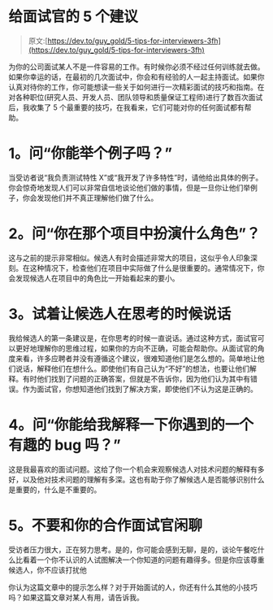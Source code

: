 # 给面试官的 5 个建议

> 原文:[https://dev.to/guy_gold/5-tips-for-interviewers-3fh](https://dev.to/guy_gold/5-tips-for-interviewers-3fh)

为你的公司面试某人不是一件容易的工作。有时候你必须不经过任何训练就去做。如果你幸运的话，在最初的几次面试中，你会和有经验的人一起主持面试。如果你认真对待你的工作，你可能想读一些关于如何进行一次精彩面试的技巧和指南。在对各种职位(研究人员、开发人员、团队领导和质量保证工程师)进行了数百次面试后，我收集了 5 个最重要的技巧，在我看来，它们可能对你的任何面试都有帮助。

# 1。问“你能举个例子吗？”

当受访者说“我负责测试特性 X”或“我开发了许多特性”时，请他给出具体的例子。你会惊奇地发现人们可以非常自信地谈论他们做的事情，但是一旦你让他们举例子，你会发现他们并不真正理解他们做了什么。

# 2。问“你在那个项目中扮演什么角色”？

这与之前的提示非常相似。候选人有时会描述非常大的项目，这似乎令人印象深刻。在这种情况下，检查他们在项目中实际做了什么是很重要的。通常情况下，你会发现候选人在项目中的角色比一开始看起来的要小。

# 3。试着让候选人在思考的时候说话

我给候选人的第一条建议是，在你思考的时候一直说话。通过这种方式，面试官可以更好地理解你的思维过程，如果你的方向不正确，可能会帮助你。从面试官的角度来看，许多应聘者并没有遵循这个建议，很难知道他们是怎么想的。简单地让他们说话，解释他们在想什么。即使他们有自己认为“不好”的想法，也要让他们解释。有时他们找到了问题的正确答案，但就是不告诉你，因为他们认为其中有错误。作为面试官，你想知道他们找到了解决方案，即使他们不认为这是正确的。

# 4。问“你能给我解释一下你遇到的一个有趣的 bug 吗？”

这是我最喜欢的面试问题。这给了你一个机会来观察候选人对技术问题的解释有多好，以及他对技术问题的理解有多深。这也有助于你了解候选人是否能够识别什么是重要的，什么是不重要的。

# 5。不要和你的合作面试官闲聊

受访者压力很大，正在努力思考。是的，你可能会感到无聊，是的，谈论午餐吃什么比看着一个你不认识的人试图解决一个你知道的问题有趣得多。但是你应该尊重候选人，你不应该打扰他

你认为这篇文章中的提示怎么样？对于开始面试的人，你还有什么其他的小技巧吗？如果这篇文章对某人有用，请告诉我。